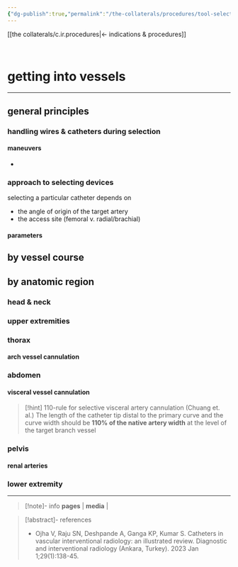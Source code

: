 ```yaml
---
{"dg-publish":true,"permalink":"/the-collaterals/procedures/tool-selection-by-vessel/"}
---
```



[[the collaterals/c.ir.procedures\|← indications & procedures]]

<br>

# getting into vessels
---

## general principles
### handling wires & catheters during selection


#### maneuvers
- 

### approach to selecting devices
selecting a particular catheter depends on 
- the angle of origin of the target artery
- the access site (femoral v. radial/brachial)

#### parameters


## by vessel course


## by anatomic region

### head & neck


### upper extremities


### thorax
#### arch vessel cannulation


### abdomen

#### visceral vessel cannulation
> [!hint] 110-rule for selective visceral artery cannulation (Chuang et. al.)
> The length of the catheter tip distal to the primary curve and the curve width should be **110% of the native artery width** at the level of the target branch vessel




### pelvis



#### renal arteries




### lower extremity





---

> [!note]- info
> **pages** | 
> **media** | 

> [!abstract]- references
> - Ojha V, Raju SN, Deshpande A, Ganga KP, Kumar S. Catheters in vascular interventional radiology: an illustrated review. Diagnostic and interventional radiology (Ankara, Turkey). 2023 Jan 1;29(1):138-45.

